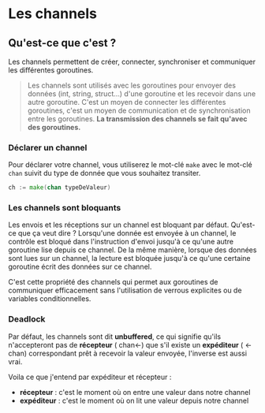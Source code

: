 # Les channels
## Qu'est-ce que c'est ?

Les channels permettent de créer, connecter, synchroniser et communiquer les différentes goroutines.
> Les channels sont utilisés avec les goroutines pour envoyer des données (int, string, struct…) d'une goroutine et les recevoir dans une autre goroutine. C'est un moyen de connecter les différentes goroutines, c'est un moyen de communication et de synchronisation entre les goroutines. **La transmission des channels se fait qu'avec des goroutines.**

### Déclarer un channel

Pour déclarer votre channel, vous utiliserez le mot-clé ``make`` avec le mot-clé ``chan`` suivit du type de donnée que vous souhaitez transiter.

```go
ch := make(chan typeDeValeur)
```

### Les channels sont bloquants

Les envois et les réceptions sur un channel est bloquant par défaut. Qu'est-ce que ça veut dire ? Lorsqu'une donnée est envoyée à un channel, le contrôle est bloqué dans l'instruction d'envoi jusqu'à ce qu'une autre goroutine lise depuis ce channel. De la même manière, lorsque des données sont lues sur un channel, la lecture est bloquée jusqu'à ce qu'une certaine goroutine écrit des données sur ce channel.

C'est cette propriété des channels qui permet aux goroutines de communiquer efficacement sans l'utilisation de verrous explicites ou de variables conditionnelles.

### Deadlock

Par défaut, les channels sont dit **unbuffered**, ce qui signifie qu'ils n'accepteront 
pas de **récepteur** ( chan<-) que s'il existe un **expéditeur** ( <- chan) correspondant prêt à recevoir la valeur envoyée, l'inverse est aussi vrai.

Voila ce que j'entend par expéditeur et récepteur :

* **récepteur** : c'est le moment où on entre une valeur dans notre channel
* **expéditeur** : c'est le moment où on lit une valeur depuis notre channel
